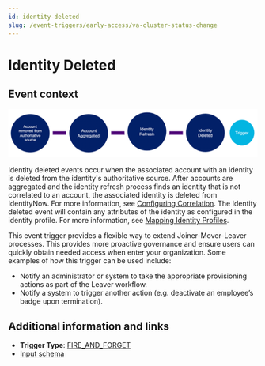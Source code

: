 ```yaml
---
id: identity-deleted
slug: /event-triggers/early-access/va-cluster-status-change
---
```


# Identity Deleted

## Event context

![Flow](./img/identity-deleted-path.png)

Identity deleted events occur when the associated account with an identity is deleted from the identity's authoritative source. After accounts are aggregated and the identity refresh process finds an identity that is not correlated to an account, the associated identity is deleted from IdentityNow. For more information, see [Configuring Correlation](https://community.sailpoint.com/t5/Connectors/Configuring-Correlation/ta-p/74045). The Identity deleted event will contain any attributes of the identity as configured in the identity profile. For more information, see [Mapping Identity Profiles](https://community.sailpoint.com/t5/Admin-Help/Mapping-Identity-Profiles/ta-p/77877).

This event trigger provides a flexible way to extend Joiner-Mover-Leaver processes. This provides more proactive governance and ensure users can quickly obtain needed access when enter your organization. Some examples of how this trigger can be used include:

- Notify an administrator or system to take the appropriate provisioning actions as part of the Leaver workflow.
- Notify a system to trigger another action (e.g. deactivate an employee’s badge upon termination).

## Additional information and links

- **Trigger Type**: [FIRE_AND_FORGET](../event-triggers-trigger-types.md#fire-and-forget)
- [Input schema](https://developer.sailpoint.com/apis/beta/#section/Identity-Deleted-Event-Trigger-Input)
